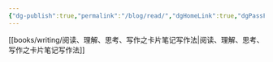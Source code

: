 ```yaml
---
{"dg-publish":true,"permalink":"/blog/read/","dgHomeLink":true,"dgPassFrontmatter":false}
---
```



[[books/writing/阅读、理解、思考、写作之卡片笔记写作法|阅读、理解、思考、写作之卡片笔记写作法]]